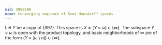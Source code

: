 ```yaml
---
uid: S000186
name: Converging sequence of Semi-Hausdorff spaces
---
```


Let $Y$ be a copy of {S97}. This space is $X=(Y\times\omega)\cup\{\infty\}$.
The subspace $Y\times\omega$ is open with the product topology, and basic
neighborhoods of $\infty$ are of the form $(Y\times(\omega\setminus n))\cup\{\infty\}$.
